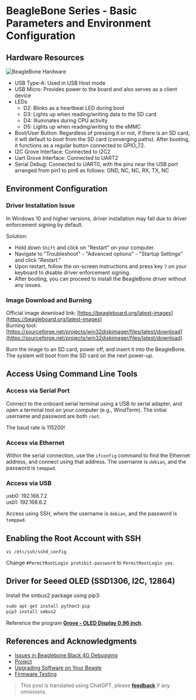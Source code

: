 # BeagleBone Series - Basic Parameters and Environment Configuration

## Hardware Resources

![BeagleBone Hardware](https://img.wiki-power.com/d/wiki-media/img/20211008090724.png)

- USB Type-A: Used in USB Host mode
- USB Micro: Provides power to the board and also serves as a client device
- LEDs
  - D2: Blinks as a heartbeat LED during boot
  - D3: Lights up when reading/writing data to the SD card
  - D4: Illuminates during CPU activity
  - D5: Lights up when reading/writing to the eMMC
- Boot/User Button: Regardless of pressing it or not, if there is an SD card, it will default to boot from the SD card (converging paths). After booting, it functions as a regular button connected to GPIO_72.
- I2C Grove Interface: Connected to I2C2
- Uart Grove Interface: Connected to UART2
- Serial Debug: Connected to UART0, with the pins near the USB port arranged from pin1 to pin6 as follows: GND, NC, NC, RX, TX, NC

## Environment Configuration

### Driver Installation Issue

In Windows 10 and higher versions, driver installation may fail due to driver enforcement signing by default.

Solution:

- Hold down `Shift` and click on "Restart" on your computer.
- Navigate to "Troubleshoot" - "Advanced options" - "Startup Settings" and click "Restart."
- Upon restart, follow the on-screen instructions and press key `7` on your keyboard to disable driver enforcement signing.
- After booting, you can proceed to install the BeagleBone driver without any issues.

### Image Download and Burning

Official image download link: [https://beagleboard.org/latest-images](https://beagleboard.org/latest-images)  
Burning tool: [https://sourceforge.net/projects/win32diskimager/files/latest/download](https://sourceforge.net/projects/win32diskimager/files/latest/download)

Burn the image to an SD card, power off, and insert it into the BeagleBone. The system will boot from the SD card on the next power-up.

## Access Using Command Line Tools

### Access via Serial Port

Connect to the onboard serial terminal using a USB to serial adapter, and open a terminal tool on your computer (e.g., WindTerm). The initial username and password are both `root`.

The baud rate is 115200!

### Access via Ethernet

Within the serial connection, use the `ifconfig` command to find the Ethernet address, and connect using that address. The username is `debian`, and the password is `temppwd`.

### Access via USB

usb0: 192.168.7.2  
usb1: 192.168.6.2

Access using SSH, where the username is `debian`, and the password is `temppwd`.

## Enabling the Root Account with SSH

```shell
vi /etc/ssh/sshd_config
```

Change `#PermitRootLogin prohibit-password` to `PermitRootLogin yes`.

## Driver for Seeed OLED (SSD1306, I2C, 12864)

Install the smbus2 package using pip3:

```py
sudo apt-get install python3-pip
pip3 install smbus2
```

Reference the program [**Grove - OLED Display 0.96 inch**](https://wiki.seeedstudio.com/Grove-OLED_Display_0.96inch/#play-with-beaglebone-green).

## References and Acknowledgments

- [Issues in Beaglebone Black 4G Debugging](https://blog.csdn.net/qq_32543253/article/details/53536266)
- [Project](https://beagleboard.org/p)
- [Upgrading Software on Your Beagle](https://beagleboard.org/upgrade#connect)
- [Firmware Testing](http://plm.seeedstudio.com.cn:9002/Windchill/app/#ptc1/tcomp/infoPage?oid=VR%3Awt.doc.WTDocument%3A30844361&u8=1)

> This post is translated using ChatGPT, please [**feedback**](https://github.com/linyuxuanlin/Wiki_MkDocs/issues/new) if any omissions.